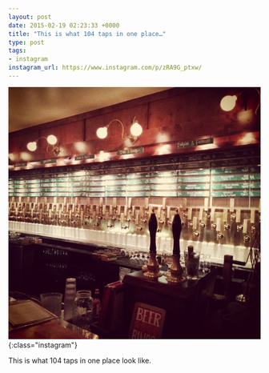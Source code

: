 ```yaml
---
layout: post
date: 2015-02-19 02:23:33 +0000
title: "This is what 104 taps in one place…"
type: post
tags:
- instagram
instagram_url: https://www.instagram.com/p/zRA9G_ptxw/
---
```


![Instagram - zRA9G_ptxw](/assets/zRA9G_ptxw.jpg){:class="instagram"}

This is what 104 taps in one place look like.
